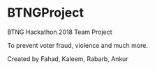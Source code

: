 # BTNGProject
BTNG Hackathon 2018 Team Project

To prevent voter fraud, violence and much more.

Created by Fahad, Kaleem, Rabarb, Ankur
